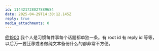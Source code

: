 ```yaml
---
id: 114421728027889684
date: 2025-04-29T14:30:12.145Z
reply: true
media_attachments: 0
---
```


[@1900](https://social.1900.live/@1900) 我个人是习惯每件事每个话题都单独一条。有 root id 有 reply id 等等，以后万一要迁移或者做纯文本备份什么的都非常不方便。

